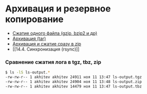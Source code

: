 # Архивация и резервное копирование
* [Сжатие одного файла (gzip, bzip2 и др)](14.1.%20Сжатие%20одного%20файла%20gzip,%20bzip2%20и%20др/14.1.%20Сжатие%20одного%20файла%20gzip,%20bzip2%20и%20др.md)
* [Архивация (tar)](14.2.%20Архивация%20(tar)/14.2.%20Архивация%20(tar).md)
* [Архивация и сжатие сразу в zip](14.3.%20Архивация%20и%20сжатие%20сразу%20в%20zip/14.3.%20Архивация%20и%20сжатие%20сразу%20в%20zip.md)
* [[14.4. Синхронизация (rsync)]]

### Сравнение сжатия лога в tgz, tbz, zip
```bash
$ ls -lS ls-output.*
-rw-rw-r-- 1 akhitev akhitev 24911 ноя 11 13:47 ls-output.tgz
-rw-rw-r-- 1 akhitev akhitev 24904 ноя 11 13:48 ls-output.zip
-rw-rw-r-- 1 akhitev akhitev 14479 ноя 11 13:47 ls-output.tbz

```
